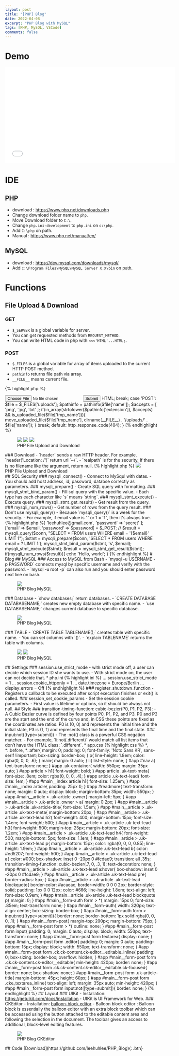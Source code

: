 ```yaml
---
layout: post
title: "[PHP] Blog"
date: 2022-04-08
excerpt: "PHP Blog with MySQL"
tags: [PHP, MySQL, VSCode]
comments: false
---
```


# Demo

<iframe width="560" height="315" src="/assets/video/posts/php_blog/PHP-Blog.mp4" frameborder="0"> </iframe>

# IDE

## PHP
  - download : <a href="https://www.php.net/downloads.php">https://www.php.net/downloads.php</a>
  - Change download folder name to `php`.
  - Move Download folder to `C:\`.
  - Change `php.ini-development` to `php.ini` on `c:\php`.
  - Add `C:\php` on path.
  - Manual : <a href="https://www.php.net/manual/en/">https://www.php.net/manual/en/</a>

## MySQL
  - download : <a href="https://dev.mysql.com/downloads/mysql/">https://dev.mysql.com/downloads/mysql/</a>
  - Add `c:\Program Files\MySQL\MySQL Server X.X\bin` on path.

# Functions

## File Upload & Download

### GET
  - `$_SERVER` is a global variable for server.
  - You can get requested methods from `REQUEST_METHOD`.
  - You can write HTML code in php with `<<<'HTML'...HTML;`.

### POST
  - `$_FILES` is a global variable for array of items uploaded to the current HTTP POST method.
  - `pathinfo` returns file path via array.
  - `__FILE__` means current file.

{% highlight php %}
<?php

switch($_SERVER['REQUEST_METHOD']){
    case 'GET':
        echo <<<'HTML'
        <form action="/" method='POST' enctype="multipart/form-data">
            <input type="file" name="uploads" />
            <input type="submit" />
        </form>
        HTML;
        break;
    case 'POST':
        $file = $_FILES['uploads'];
        $pathinfo = pathinfo($file['name']);
        $accepts = [
            'png', 'jpg', 'txt'
        ];
        if(in_array(strtolower($pathinfo['extension']), $accepts) && is_uploaded_file($file['tmp_name'])){
            move_uploaded_file($file['tmp_name'], dirname(__FILE__) . '/uploads/' . $file['name']);
        }
        break;
    default:
        http_response_code(404);
}
{% endhighlight %}

<figure class="third">
  <a href="/assets/img/posts/php_blog/0.jpg"><img src="/assets/img/posts/php_blog/0.jpg"></a>
  <a href="/assets/img/posts/php_blog/1.jpg"><img src="/assets/img/posts/php_blog/1.jpg"></a>
  <a href="/assets/img/posts/php_blog/2.jpg"><img src="/assets/img/posts/php_blog/2.jpg"></a>
  <figcaption>PHP File Upload and Download</figcaption>
</figure>

### Download
  - `header` sends a raw HTTP header. For example, `header('Location: /')` return url `~/`.
  - `realpath` is for the security. If there is no filename like the argument, return null.

{% highlight php %}
<?php

$path = 'HelloWorld.txt';
$filepath = realpath(dirname(__FILE__) . '/uploads/' . $path);

if(file_exists($filepath)){
    $pathinfo = pathinfo($filepath);
    $accepts = [
        'txt'
    ];
    if(in_array(strtolower($pathinfo['extension']), $accepts)){
        header('Content-type: application/octet-stream');
        header('Content-Disposition: attachment; filename=' . basename($filepath));
        header('Content-Transfer-Encoding: binary');
        header('Content-Length: ' . filesize($filepath));

        readfile($filepath);
    }
}
{% endhighlight %}

<figure>
  <a href="/assets/img/posts/php_blog/3.jpg"><img src="/assets/img/posts/php_blog/3.jpg"></a>
  <figcaption>PHP File Upload and Download</figcaption>
</figure>

## SQL Security

### mysqli_connect()
  - Connect to MySqul with datas.
  - You should add host address, id, password, databse correctly as parameters.

### mysqli_prepare()
  - Create SQL query with formatting.

### mysqli_stmt_bind_param()
  - Fill sql query with the specific value.
  - Each type has each character like `s` means `string`.

### mysqli_stmt_execute()
  - Execute query.

### mysqli_stmt_get_result()
  - Get result from the query.

### mysqli_num_rows()
  - Get number of rows from the query result.

### Don't use mysqli_query()
  - Because `mysqli_query()` is a week for the security.
  - For example, if email value is "' or 1 = '1", then it's always true.

{% highlight php %}
<?php

$conn = mysqli_connect(
    'localhost',
    'root',
    'root',
    'myapp_test'
);

$_POST = [
    'email' => 'leehuhlee@gmail.com',
    'password' => 'secret'
];
['email' => $email, 'password' => $password] = $_POST;

// $result = mysqli_query($conn, "SELECT * FROM users WHERE email = '{$email}' LIMIT 1");

$stmt = mysqli_prepare($conn, 'SELECT * FROM users WHERE email = ? LIMIT 1');
mysqli_stmt_bind_param($stmt, 's', $email);
mysqli_stmt_execute($stmt);

$result = mysqli_stmt_get_result($stmt);

if(mysqli_num_rows($result)){
    echo 'Hello, world';
}
{% endhighlight %}

# Blog

## MySQL

### Access to MySQL from Bash
  - `mysql -u USERNAME -p PASSWORD` connects mysql by specific username and verify with the password.
  - `mysql -u root -p` can also run and you should enter password next line on bash.

<figure>
  <a href="/assets/img/posts/php_blog/4.jpg"><img src="/assets/img/posts/php_blog/4.jpg"></a>
  <figcaption>PHP Blog MySQL</figcaption>
</figure>

### Database
  - `show databases;` return databases.
  - `CREATE DATABASE DATABASENAME;` creates new empty database with specific name.
  - `use DATABASENAME;` changes current database to specific database.

<figure>
  <a href="/assets/img/posts/php_blog/5.jpg"><img src="/assets/img/posts/php_blog/5.jpg"></a>
  <figcaption>PHP Blog MySQL</figcaption>
</figure>

### TABLE
  - `CREATE TABLE TABLENAME();` creates table with specific name.
  - You can set columns with `()`.
  - `explain TABLENAME` returns the table with columns.

<figure class="half">
  <a href="/assets/img/posts/php_blog/6.jpg"><img src="/assets/img/posts/php_blog/6.jpg"></a>
  <a href="/assets/img/posts/php_blog/7.jpg"><img src="/assets/img/posts/php_blog/7.jpg"></a>
  <figcaption>PHP Blog MySQL</figcaption>
</figure>

## Settings

### session.use_strict_mode
  - with strict mode off, a user can decide which session ID she wants to use.
  - With strict mode on, the user can not decide that.

* php.ini
{% highlight ini %}
...
session.use_strict_mode = 1
...
session.cookie_httponly = 1
...
date.timezone = Europe/Berlin
...
display_errors = Off
{% endhighlight %}

### register_shutdown_function
  - Registers a callback to be executed after script execution finishes or exit() is called.

### session_set_cookie_params
  - Set the session cookie parameters.
  - First value is lifetime or options, so it should be always not null.

## Style

### transition-timing-function: cubic-bezier(P0, P1, P2, P3);
  - A Cubic Bezier curve is defined by four points P0, P1, P2, and P3. P0 and P3 are the start and the end of the curve and, in CSS these points are fixed as the coordinates are ratios. P0 is (0, 0) and represents the initial time and the initial state, P3 is (1, 1) and represents the final time and the final state.

### input:not([type=submit])
  - The :not() class is a powerful CSS negation matcher.
  - For example, `li:not(.different)` would match all list items that don’t have the HTML class: `.different`.

* app.css

{% highlight css %}
*, *::before, *::after{
    margin: 0;
    padding: 0;
    font-family: 'Noto Sans KR', sans-serif !important;
    box-sizing: border-box;
}

p{
    line-height: 1.8em;
    color: rgba(0, 0, 0, .6);
}

main{
    margin: 0 auto;
}

li{
    list-style: none;
}

#app #nav a{
    text-transform: none;
}

#app .uk-container{
    width: 550px;
    margin: 35px auto;
}

#app article > h1{
    font-weight: bold;
}

#app article .uk-text-meta{
    font-size: .8em;
    color: rgba(0, 0, 0, .4);
}

#app article .uk-text-lead{
    font-size: 1em;
}

#app #main__index article h1{
    font-size: 1.25em;
}

#app #main__index article{
    padding: 25px 0;
}

#app #readmore{
    text-transform: none;
    margin: 0 auto;
    display: block;
    margin-bottom: 35px;
    width: 550px;
}

#app #main__article > .uk-article .owner{
    margin-left: 5px;
}

#app #main__article > .uk-article .owner > a{
    margin: 0 2px;
}

#app #main__article > .uk-article .uk-article-title{
    font-size: 1.5em;
}

#app #main__article > .uk-article .uk-text-meta{
    margin-bottom: 20px;
}

#app #main__article > .uk-article .uk-text-lead h2{
    font-weight: 400;
    margin-bottom: 15px;
    font-size: 1.4em;
    font-weight: 500;
}

#app #main__article > .uk-article .uk-text-lead h3{
    font-weight: 500;
    margin-top: 25px;
    margin-bottom: 20px;
    font-size: 1.2em;
}

#app #main__article > .uk-article .uk-text-lead h4{
    font-weight: 500;
    margin-bottom: 5px;
    font-size: 1.1em;
}

#app #main__article > .uk-article .uk-text-lead p{
    margin-bottom: 15px;
    color: rgba(0, 0, 0, 0.85);
    line-height: 1.9em;
}

#app #main__article > .uk-article .uk-text-lead b{
    color: #ed5207;
    font-weight: 500;
}

#app #main__article > .uk-article .uk-text-lead a{
    color: #000;
    box-shadow: inset 0 -20px 0 #fcdae9;
    transition: all .35s;
    transition-timing-function: cubic-bezier(.7, 0, .3, 1);
    text-decoration: none;
}

#app #main__article > .uk-article .uk-text-lead a:hover{
    box-shadow: inset 0 -20px 0 #fcdae9;
}

#app #main__article > .uk-article .uk-text-lead pre{
    border-radius: 5px;
}

#app #main__article > .uk-article .uk-text-lead blockquote{
    border-color: #acacac;
    border-width: 0 0 0 2px;
    border-style: solid;
    padding: 1px 0 0 12px;
    color: #666;
    line-height: 1.8em;
    text-align: left;
    font-size: 0.9em;
}

#app #main__article .uk-article .uk-text-lead blockquote p{
    margin: 0;
}

#app #main__form-auth form > *{
    margin: 15px 0;
    font-size: .85em;
    text-transform: none;
}

#app #main__form-auth{
    width: 320px;
    text-align: center;
    box-sizing: border-box;
}

#app #main__form-auth form > input:not([type=submit]){
    border: none;
    border-bottom: 1px solid rgba(0, 0, 0, .1);
}

#app #main__form-post{
    margin-top: 200px;
    margin-bottom: 75px;
}

#app #main__form-post form > *{
    outline: none;
}

#app #main__form-post form input{
    padding: 0;
    margin: 0 auto;
    display: block;
    width: 550px;
    text-transform: none;
}

#app #main__form-post form textarea{
    display: none;
}

#app #main__form-post form .editor{
    padding: 0;
    margin: 0 auto;
    padding-bottom: 15px;
    display: block;
    width: 550px;
    text-transform: none;
}

#app #main__form-post form .ck.ck-content.ck-editor__editable_inline{
    padding: 0;
    box-sizing: border-box;
    overflow: hidden;
}

#app #main__form-post form .ck.ck-content.ck-editor__editable{
    min-height: 420px;
    border: none;
}

#app #main__form-post form .ck.ck-content.ck-editor__editable.ck-focused{
    border: none;
    box-shadow: none;
}

#app #main__form-post form .uk-article-title{
    margin-bottom: 45px;
    height: 60px;
}

#app #main__form-post form .cke_textarea_inline{
    text-align: left;
    margin: 35px auto;
    min-height: 420px;
}

#app #main__form-post form input:not([type=submit]){
    border: none;
}
{% endhighlight %}

## Layout

### UIKit
  - Installation: <a href="https://getuikit.com/docs/installation">https://getuikit.com/docs/installation</a>
  - UIKit is UI Framework for Web.

### CKEditor
  - Installation: <a href="https://ckeditor.com/docs/ckeditor5/latest/installation/advanced/alternative-setups/predefined-builds.html#balloon-block-editor">balloon-block editor</A>
  - Balloon block editor : Balloon block is essentially the balloon editor with an extra block toolbar which can be accessed using the button attached to the editable content area and following the selection in the document. The toolbar gives an access to additional, block–level editing features.

<figure>
  <a href="/assets/img/posts/php_blog/8.jpg"><img src="/assets/img/posts/php_blog/8.jpg"></a>
  <figcaption>PHP Blog CKEditor</figcaption>
</figure>

## Code

[Download](https://github.com/leehuhlee/PHP_Blog){: .btn}
